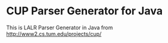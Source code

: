 

CUP Parser Generator for Java
=============================

This is LALR Parser Generator in Java from http://www2.cs.tum.edu/projects/cup/

